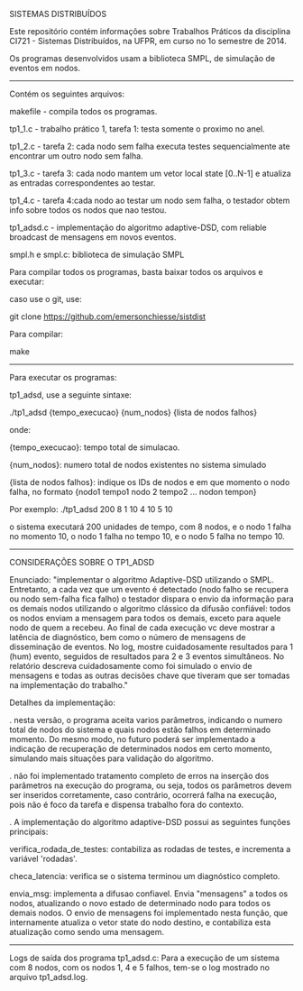 SISTEMAS DISTRIBUÍDOS

Este repositório contém informações sobre Trabalhos Práticos da disciplina CI721 - Sistemas Distribuídos, na UFPR, em curso no 1o semestre de 2014.


Os programas desenvolvidos usam a biblioteca SMPL, de simulação de eventos em nodos.


---------------------

Contém os seguintes arquivos:


makefile - compila todos os programas.

tp1_1.c - trabalho prático 1, tarefa 1: testa somente o proximo no anel.

tp1_2.c - tarefa 2: cada nodo sem falha executa testes sequencialmente ate encontrar um outro nodo sem falha.

tp1_3.c - tarefa 3: cada nodo mantem um vetor local state [0..N-1] e atualiza as entradas correspondentes ao testar.

tp1_4.c - tarefa 4:cada nodo ao testar um nodo sem falha, o testador obtem info sobre todos os nodos que nao testou.

tp1_adsd.c - implementação do algoritmo adaptive-DSD, com reliable broadcast de mensagens em novos eventos.

smpl.h e smpl.c: biblioteca de simulação SMPL


Para compilar todos os programas, basta baixar todos os arquivos e executar:

caso use o git, use:

git clone https://github.com/emersonchiesse/sistdist


Para compilar:

make

-----------------------

Para executar os programas:


tp1_adsd, use a seguinte sintaxe:

./tp1_adsd {tempo_execucao} {num_nodos} {lista de nodos falhos}

onde:

{tempo_execucao}: tempo total de simulacao. 

{num_nodos}: numero total de nodos existentes no sistema simulado

{lista de nodos falhos}: indique os IDs de nodos e em que momento o nodo falha, no formato {nodo1 tempo1 nodo 2 tempo2 ... nodon tempon}


Por exemplo: ./tp1_adsd 200 8 1 10 4 10 5 10 

o sistema executará 200 unidades de tempo, com 8 nodos, e o nodo 1 falha no momento 10, o nodo 1 falha no tempo 10, e o nodo 5 falha no tempo 10.


--------------------

CONSIDERAÇÕES SOBRE O TP1_ADSD

Enunciado:
"implementar o algoritmo Adaptive-DSD utilizando o SMPL. 
     Entretanto, a cada vez que um evento é detectado (nodo falho se recupera ou nodo sem-falha 
     fica falho) o testador dispara o envio da informação para os demais nodos utilizando o 
     algoritmo clássico da difusão confiável: todos os nodos enviam a mensagem para todos 
     os demais, exceto para aquele nodo de quem a recebeu. 
     Ao final de cada execução vc deve mostrar a latência de diagnóstico, 
     bem como o número de mensagens de disseminação de eventos. 
     No log, mostre cuidadosamente resultados para 1 (hum) evento, seguidos de resultados 
     para 2 e 3 eventos simultâneos. No relatório descreva cuidadosamente como foi 
     simulado o envio de mensagens e todas as outras decisões chave que tiveram que ser 
     tomadas na implementação do trabalho."
     

Detalhes da implementação:

. nesta versão, o programa aceita varios parâmetros, indicando o numero total de nodos do sistema e quais nodos estão 
  falhos em determinado momento. Do mesmo modo, no futuro poderá ser implementado a indicação de recuperação de 
  determinados nodos em certo momento, simulando mais situações para validação do algoritmo.

. não foi implementado tratamento completo de erros na inserção dos parâmetros na execução do programa, ou seja, 
  todos os parâmetros devem ser inseridos corretamente, caso contrário, ocorrerá falha na execução, pois não é foco
  da tarefa e dispensa trabalho fora do contexto.


. A implementação do algoritmo adaptive-DSD possui as seguintes funções principais:


verifica_rodada_de_testes: contabiliza as rodadas de testes, e incrementa a variável 'rodadas'.


checa_latencia: verifica se o sistema terminou um diagnóstico completo.


envia_msg: implementa a difusao confiavel. Envia "mensagens" a todos os nodos, atualizando o novo 
  estado de determinado nodo para todos os demais nodos. O envio de mensagens foi 
  implementado nesta função, que internamente atualiza o vetor state do nodo destino,
  e contabiliza esta atualização como sendo uma mensagem.
 

----------------------

Logs de saída dos programa tp1_adsd.c: 
Para a execução de um sistema com 8 nodos, com os nodos 1, 4 e 5 falhos, tem-se o log mostrado no arquivo
tp1_adsd.log.



